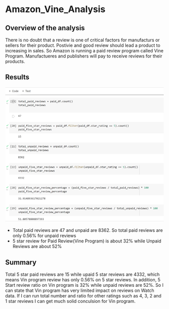 # Amazon_Vine_Analysis

## Overview of the analysis
There is no doubt that a review is one of critical factors for manufacturs or sellers for their product. Postivie and good review should lead a product to increasing in sales. So Amazon is running a paid review program called Vine Program. Manufactueres and publishers will pay to receive reviews for their products. 

## Results
![Vine_Review_Results](https://github.com/jamesmoonusa/Amazon_Vine_Analysis/blob/main/Vine_Review_Results.PNG)

- Total paid reviews are 47 and unpaid are 8362. So total paid reviews are only 0.56% for unpaid reviews
- 5 star review for Paid Review(Vine Program) is about 32% while Unpaid Reviews are about 52% 

##  Summary
Total 5 star paid reviews are 15 while upaid 5 star reviews are 4332, which means Vin program review has only 0.56% on 5 star reviews. In addition, 5 Start review ratio on Vin program is 32% while unpaid reviews are 52%. So I can state that Vin program has very limited impact on reviews on Watch data.
If I can run total number and ratio for other ratings such as 4, 3, 2 and 1 star reviews I can get much solid conculsion for Vin program.

